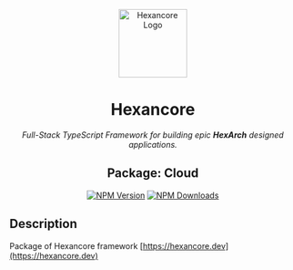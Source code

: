 <p align="center">
  <a href="https://hexancore.dev/" target="blank"><img src="https://avatars.githubusercontent.com/u/113235766?s=200&v=4" width="120" alt="Hexancore Logo" /></a>
</p>

<h1 align="center">Hexancore</h1>
<p align="center"><i>Full-Stack TypeScript Framework for building epic <b>HexArch</b> designed applications.</i></p>
<h2 align="center">Package: Cloud</h2>
<p align="center">
  <a href="https://www.npmjs.com/package/@hexancore/cloud"><img src="https://img.shields.io/npm/v/@hexancore/cloud.svg" alt="NPM Version" /></a>
  <a href="https://www.npmjs.com/package/@hexancore/cloud"><img src="https://img.shields.io/npm/dm/@hexancore/cloud.svg" alt="NPM Downloads" /></a>
</p>

## Description

Package of Hexancore framework [https://hexancore.dev](https://hexancore.dev)